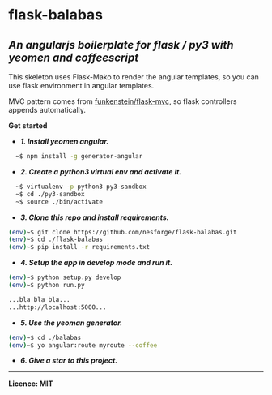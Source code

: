 flask-balabas
=============

***An angularjs boilerplate for flask / py3 with yeomen and coffeescript***
--------------------------------------------------------------------------------

This skeleton uses Flask-Mako to render the angular templates,
so you can use flask environment in angular templates.

MVC pattern comes from  [funkenstein/flask-mvc](https://github.com/funkenstein/flask-mvc),
so flask controllers appends automatically.

**Get started**

-  ***1. Install yeomen angular.***
```sh
  ~$ npm install -g generator-angular
```

- ***2. Create a python3 virtual env and activate it.***
```sh
  ~$ virtualenv -p python3 py3-sandbox
  ~$ cd ./py3-sandbox
  ~$ source ./bin/activate
```

- ***3. Clone this repo and install requirements.***
```sh
(env)~$ git clone https://github.com/nesforge/flask-balabas.git
(env)~$ cd ./flask-balabas
(env)~$ pip install -r requirements.txt
```

- ***4. Setup the app in develop mode and run it.***
```sh
(env)~$ python setup.py develop
(env)~$ python run.py

...bla bla bla...
...http://localhost:5000...
```

- ***5. Use the yeoman generator.***
```sh
(env)~$ cd ./balabas
(env)~$ yo angular:route myroute --coffee
```

- ***6. Give a star to this project.***

--------------------------------------------------------------------------------
****Licence: MIT****

